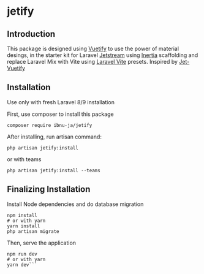# jetify

## Introduction

This package is designed using [Vuetify](https://vuetifyjs.com) to use the power of material desings, in the starter kit for Laravel [Jetstream](https://jetstream.laravel.com) using [Inertia](https://jetstream.laravel.com/2.x/stacks/inertia.html) scaffolding and replace Laravel Mix with Vite using [Laravel Vite](https://github.com/innocenzi/laravel-vite) presets. Inspired by [Jet-Vuetify](https://github.com/AreWebs/Jet-Vuetify)

## Installation 

Use only with fresh Laravel 8/9 installation

First, use composer to install this package

```
composer require ibnu-ja/jetify
```

After installing, run artisan command:

```
php artisan jetify:install
```

or with teams
```
php artisan jetify:install --teams
```

## Finalizing Installation

Install Node dependencies and do database migration

```
npm install
# or with yarn
yarn install
php artisan migrate
```

Then, serve the application

```
npm run dev
# or with yarn
yarn dev```
